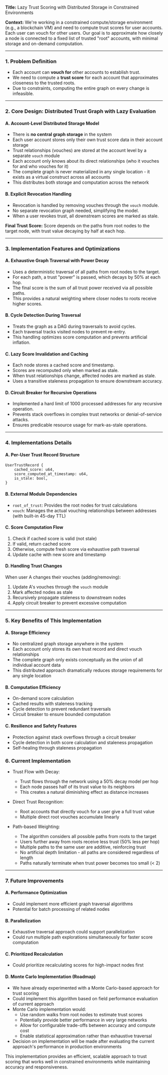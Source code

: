 **Title:** Lazy Trust Scoring with Distributed Storage in Constrained Environments

**Context:**
We're working in a constrained compute/storage environment (e.g., a blockchain VM) and need to compute trust scores for user accounts. Each user can vouch for other users. Our goal is to approximate how closely a node is connected to a fixed list of trusted "root" accounts, with minimal storage and on-demand computation.

---

### 1. Problem Definition
- Each account can **vouch for** other accounts to establish trust.
- We need to compute a **trust score** for each account that approximates closeness to the trusted roots.
- Due to constraints, computing the entire graph on every change is infeasible.

---

### 2. Core Design: Distributed Trust Graph with Lazy Evaluation

#### A. Account-Level Distributed Storage Model
- There is **no central graph storage** in the system
- Each user account stores only their own trust score data in their account storage
- Trust relationships (vouches) are stored at the account level by a separate `vouch` module
- Each account only knows about its direct relationships (who it vouches for and who vouches for it)
- The complete graph is never materialized in any single location - it exists as a virtual construct across all accounts
- This distributes both storage and computation across the network

#### B. Explicit Revocation Handling
- Revocation is handled by removing vouches through the `vouch` module.
- No separate revocation graph needed, simplifying the model.
- When a user revokes trust, all downstream scores are marked as stale.

**Final Trust Score:**
Score depends on the paths from root nodes to the target node, with trust value decaying by half at each hop.

---

### 3. Implementation Features and Optimizations

#### A. Exhaustive Graph Traversal with Power Decay
- Uses a deterministic traversal of all paths from root nodes to the target.
- For each path, a trust "power" is passed, which decays by 50% at each hop.
- The final score is the sum of all trust power received via all possible paths.
- This provides a natural weighting where closer nodes to roots receive higher scores.

#### B. Cycle Detection During Traversal
- Treats the graph as a DAG during traversals to avoid cycles.
- Each traversal tracks visited nodes to prevent re-entry.
- This handling optimizes score computation and prevents artificial inflation.

#### C. Lazy Score Invalidation and Caching
- Each node stores a cached score and timestamp.
- Scores are recomputed only when marked as stale.
- When trust relationships change, affected nodes are marked as stale.
- Uses a transitive staleness propagation to ensure downstream accuracy.

#### D. Circuit Breaker for Recursive Operations
- Implemented a hard limit of 1000 processed addresses for any recursive operation.
- Prevents stack overflows in complex trust networks or denial-of-service attacks.
- Ensures predicable resource usage for mark-as-stale operations.

---

### 4. Implementations Details

#### A. Per-User Trust Record Structure
```plaintext
UserTrustRecord {
    cached_score: u64,
    score_computed_at_timestamp: u64,
    is_stale: bool,
}
```

#### B. External Module Dependencies
- `root_of_trust`: Provides the root nodes for trust calculations
- `vouch`: Manages the actual vouching relationships between addresses (with built-in 45-day TTL)

#### C. Score Computation Flow
1. Check if cached score is valid (not stale)
2. If valid, return cached score
3. Otherwise, compute fresh score via exhaustive path traversal
4. Update cache with new score and timestamp

#### D. Handling Trust Changes
When user A changes their vouches (adding/removing):
1. Update A's vouches through the `vouch` module
2. Mark affected nodes as stale
3. Recursively propagate staleness to downstream nodes
4. Apply circuit breaker to prevent excessive computation

---

### 5. Key Benefits of This Implementation

#### A. Storage Efficiency
- No centralized graph storage anywhere in the system
- Each account only stores its own trust record and direct vouch relationships
- The complete graph only exists conceptually as the union of all individual account data
- This distributed approach dramatically reduces storage requirements for any single location

#### B. Computation Efficiency
- On-demand score calculation
- Cached results with staleness tracking
- Cycle detection to prevent redundant traversals
- Circuit breaker to ensure bounded computation

#### C. Resilience and Safety Features
- Protection against stack overflows through a circuit breaker
- Cycle detection in both score calculation and staleness propagation
- Self-healing through staleness propagation

### 6. Current Implementation

- Trust Flow with Decay:
  - Trust flows through the network using a 50% decay model per hop
  - Each node passes half of its trust value to its neighbors
  - This creates a natural diminishing effect as distance increases

- Direct Trust Recognition:
  - Root accounts that directly vouch for a user give a full trust value
  - Multiple direct root vouches accumulate linearly

- Path-based Weighting:
  - The algorithm considers all possible paths from roots to the target
  - Users further away from roots receive less trust (50% less per hop)
  - Multiple paths to the same user are additive, reinforcing trust
  - No artificial depth limitation - all paths are considered regardless of length
  - Paths naturally terminate when trust power becomes too small (< 2)

---
### 7. Future Improvements

#### A. Performance Optimization
- Could implement more efficient graph traversal algorithms
- Potential for batch processing of related nodes

#### B. Parallelization
- Exhaustive traversal approach could support parallelization
- Could run multiple path explorations simultaneously for faster score computation

#### C. Prioritized Recalculation
- Could prioritize recalculating scores for high-impact nodes first

#### D. Monte Carlo Implementation (Roadmap)
- We have already experimented with a Monte Carlo-based approach for trust scoring
- Could implement this algorithm based on field performance evaluation of current approach
- Monte Carlo implementation would:
  - Use random walks from root nodes to estimate trust scores
  - Potentially provide better performance in very large networks
  - Allow for configurable trade-offs between accuracy and compute cost
  - Enable statistical approximation rather than exhaustive traversal
- Decision on implementation will be made after evaluating the current approach's performance in production environments

This implementation provides an efficient, scalable approach to trust scoring that works well in constrained environments while maintaining accuracy and responsiveness.
